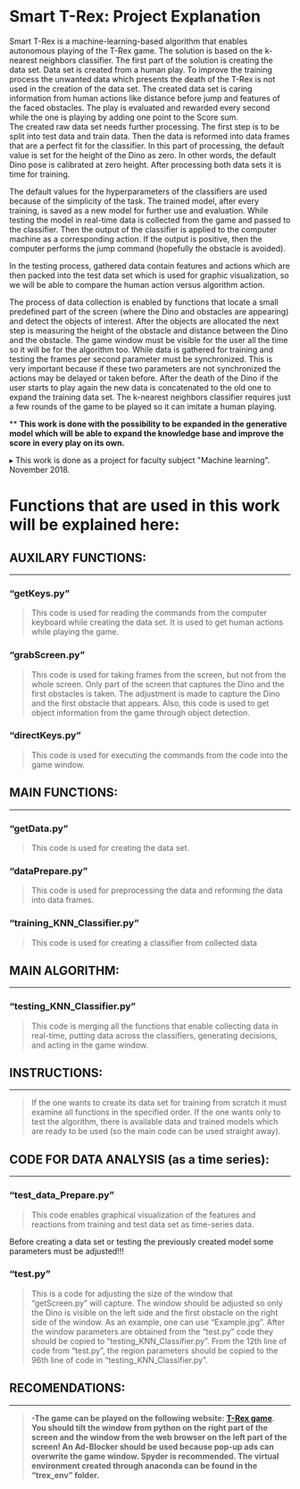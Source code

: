 # Smart T-Rex: Project Explanation

Smart T-Rex is a machine-learning-based algorithm that enables autonomous playing of the T-Rex game. The solution is based on the k-nearest neighbors classifier. The first part of the solution is creating the data set. Data set is created from a human play. To improve the training process the unwanted data which presents the death of the T-Rex is not used in the creation of the data set. The created data set is caring information from human actions like distance before jump and features of the faced obstacles. The play is evaluated and rewarded every second while the one is playing by adding one point to the Score sum.\
The created raw data set needs further processing. The first step is to be split into test data and train data. Then the data is reformed into data frames that are a perfect fit for the classifier. In this part of processing, the default value is set for the height of the Dino as zero. In other words, the default Dino pose is calibrated at zero height. After processing both data sets it is time for training.

The default values for the hyperparameters of the classifiers are used because of the simplicity of the task. The trained model, after every training, is saved as a new model for further use and evaluation. While testing the model in real-time data is collected from the game and passed to the classifier. Then the output of the classifier is applied to the computer machine as a corresponding action. If the output is positive, then the computer performs the jump command (hopefully the obstacle is avoided).

In the testing process, gathered data contain features and actions which are then packed into the test data set which is used for graphic visualization, so we will be able to compare the human action versus algorithm action.

The process of data collection is enabled by functions that locate a small predefined part of the screen (where the Dino and obstacles are appearing) and detect the objects of interest. After the objects are allocated the next step is measuring the height of the obstacle and distance between the Dino and the obstacle. The game window must be visible for the user all the time so it will be for the algorithm too. While data is gathered for training and testing the frames per second parameter must be synchronized. This is very important because if these two parameters are not synchronized the actions may be delayed or taken before. After the death of the Dino if the user starts to play again the new data is concatenated to the old one to expand the training data set. The k-nearest neighbors classifier requires just a few rounds of the game to be played so it can imitate a human playing.

** **This work is done with the possibility to be expanded in the generative model which will be able to expand the knowledge base and improve the score in every play on its own.**

▸ This work is done as a project for faculty subject "Machine learning". November 2018.

# Functions that are used in this work will be explained here:
## AUXILARY FUNCTIONS:
---
### “getKeys.py” 
> This code is used for reading the commands from the computer keyboard while creating the data set. It is used to get human actions while playing the game.
### “grabScreen.py”

> This code is used for taking frames from the screen, but not from the whole screen. Only part of the screen that captures the Dino and the first obstacles is taken. The adjustment is made to capture the Dino and the first obstacle that appears. Also, this code is used to get object information from the game through object detection.
### “directKeys.py”
> This code is used for executing the commands from the code into the game window.
##  MAIN FUNCTIONS:
---
### “getData.py”
> This code is used for creating the data set.
### “dataPrepare.py”
> This code is used for preprocessing the data and reforming the data into data frames.
### “training_KNN_Classifier.py”
> This code is used for creating a classifier from collected data
## MAIN ALGORITHM:
---
### “testing_KNN_Classifier.py”
> This code is merging all the functions that enable collecting data in real-time, putting data across the classifiers, generating decisions, and acting in the game window.
## INSTRUCTIONS: 
---
> If the one wants to create its data set for training from scratch it must examine all functions in the specified order. If the one wants only to test the algorithm, there is available data and trained models which are ready to be used (so the main code can be used straight away).
##  CODE FOR DATA ANALYSIS (as a time series):
---
### “test_data_Prepare.py”
> This code enables graphical visualization of the features and reactions from training and test data set as time-series data. 


Before creating a data set or testing the previously created model some parameters must be adjusted!!!
### “test.py”
> This is a code for adjusting the size of the window that “getScreen.py” will capture. The window should be adjusted so only the Dino is visible on the left side and the first obstacle on the right side of the window. As an example, one can use “Example.jpg”. After the window parameters are obtained from the “test.py” code they should be copied to “testing_KNN_Classifier.py”. From the 12th line of code from “test.py”, the region parameters should be copied to the 96th line of code in “testing_KNN_Classifier.py”.
##  RECOMENDATIONS: 
---
> **-The game can be played on the following website: [T-Rex game](http://www.trex-game.skipser.com/). You should tilt the window from python on the right part of the screen and the window from the web browser on the left part of the screen! An Ad-Blocker should be used because pop-up ads can overwrite the game window. Spyder is recommended. The virtual environment created through anaconda can be found in the “trex_env” folder.**

